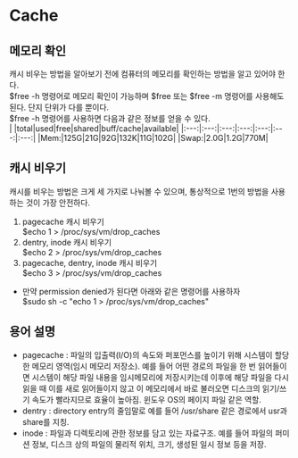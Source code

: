 # Cache
## 메모리 확인
캐시 비우는 방법을 알아보기 전에 컴퓨터의 메모리를 확인하는 방법을 알고 있어야 한다.  
$free -h 명령어로 메모리 확인이 가능하며 $free 또는 $free -m 명령어를 사용해도 된다. 단지 단위가 다를 뿐이다.  
$free -h 명령어를 사용하면 다음과 같은 정보를 얻을 수 있다.  
| |total|used|free|shared|buff/cache|available|
|:---:|:---:|:---:|:---:|:---:|:---:|:---:|
|Mem:|125G|21G|92G|132K|11G|102G|
|Swap:|2.0G|1.2G|770M|
## 캐시 비우기
캐시를 비우는 방법은 크게 세 가지로 나눠볼 수 있으며, 통상적으로 1번의 방법을 사용하는 것이 가장 안전하다.   
1. pagecache 캐시 비우기  
$echo 1 > /proc/sys/vm/drop_caches  
2. dentry, inode 캐시 비우기  
$echo 2 > /proc/sys/vm/drop_caches  
3. pagecache, dentry, inode 캐시 비우기  
$echo 3 > /proc/sys/vm/drop_caches  
- 만약 permission denied가 된다면 아래와 같은 명령어를 사용하자  
$sudo sh -c "echo 1 > /proc/sys/vm/drop_caches"
## 용어 설명
- pagecache : 파일의 입출력(I/O)의 속도와 퍼포먼스를 높이기 위해 시스템이 할당한 메모리 영역(임시 메모리 저장소). 예를 들어 어떤 경로의 파일을 한 번 읽어들이면 시스템이 해당 파일 내용을 임시메모리에 저장시키는데 이후에 해당 파일을 다시 읽을 때 이를 새로 읽어들이지 않고 이 메모리에서 바로 불러오면 디스크의 읽기/쓰기 속도가 빨라지므로 효율이 높아짐. 윈도우 OS의 페이지 파일 같은 역할.  
- dentry : directory entry의 줄임말로 예를 들어 /usr/share 같은 경로에서 usr과 share를 지칭.  
- inode : 파일과 디렉토리에 관한 정보를 담고 있는 자료구조. 예를 들어 파일의 퍼미션 정보, 디스크 상의 파일의 물리적 위치, 크기, 생성된 일시 정보 등을 저장.  